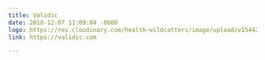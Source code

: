 ```yaml
---
title: Validic
date: 2018-12-07 11:09:04 -0600
logo: https://res.cloudinary.com/health-wildcatters/image/upload/v1544202553/image.png
link: https://validic.com

---
```

